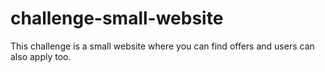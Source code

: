 # challenge-small-website
This challenge is a small website where you can find offers and users can also apply too.
